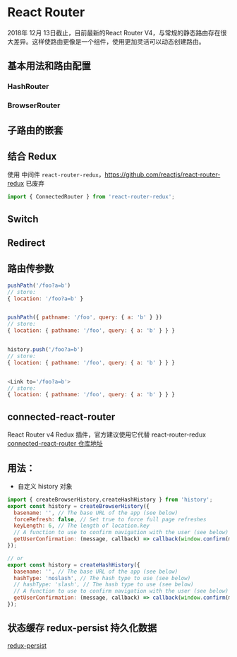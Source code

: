 # React Router

2018年 12月 13日截止，目前最新的React Router V4，与常规的静态路由存在很大差异。这样使路由更像是一个组件，使用更加灵活可以动态创建路由。

## 基本用法和路由配置

### HashRouter
### BrowserRouter

## 子路由的嵌套

## 结合 Redux 

使用 中间件 `react-router-redux`，https://github.com/reactjs/react-router-redux 已废弃

```js
import { ConnectedRouter } from 'react-router-redux';


```
## Switch

## Redirect

## 路由传参数

```js
pushPath('/foo?a=b')
// store:
{ location: '/foo?a=b' }


pushPath({ pathname: '/foo', query: { a: 'b' } })
// store:
{ location: { pathname: '/foo', query: { a: 'b' } } }


history.push('/foo?a=b')
// store:
{ location: { pathname: '/foo', query: { a: 'b' } } }


<Link to='/foo?a=b'>
// store:
{ location: { pathname: '/foo', query: { a: 'b' } } }
```
## connected-react-router

React Router v4 Redux 插件，官方建议使用它代替 react-router-redux [connected-react-router 仓库地址](https://github.com/supasate/connected-react-router)

## 用法：

* 自定义 history 对象 
```js
import { createBrowserHistory,createHashHistory } from 'history';
export const history = createBrowserHistory({
  basename: '', // The base URL of the app (see below)
  forceRefresh: false, // Set true to force full page refreshes
  keyLength: 6, // The length of location.key
  // A function to use to confirm navigation with the user (see below)
  getUserConfirmation: (message, callback) => callback(window.confirm(message))
});

// or 
export const history = createHashHistory({
  basename: '', // The base URL of the app (see below)
  hashType: 'noslash', // The hash type to use (see below)
  // hashType: 'slash', // The hash type to use (see below)
  // A function to use to confirm navigation with the user (see below)
  getUserConfirmation: (message, callback) => callback(window.confirm(message))
});

```

## 状态缓存 redux-persist 持久化数据

[redux-persist](https://github.com/rt2zz/redux-persist)
